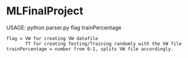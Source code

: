# MLFinalProject

USAGE: python parser.py flag trainPercentage

	flag = VW for creating VW datafile
	       TT for creating Testing/Training randomly with the VW file
	trainPercentage = number from 0-1, splits VW file accordingly.